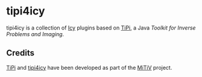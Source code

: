 tipi4icy
========

tipi4icy is a collection of [Icy](http://icy.bioimageanalysis.org/) plugins based on
[TiPi](https://github.com/emmt/TiPi), a Java *Toolkit for Inverse Problems and Imaging*.

## Credits

[TiPi](https://github.com/emmt/TiPi) and [tipi4icy](https://github.com/emmt/tipi4icy)
have been developed as part of the [MiTiV](http://mitiv.univ-lyon1.fr) project.

